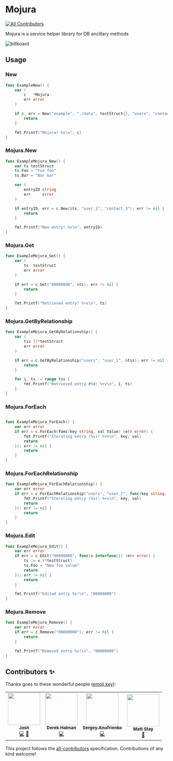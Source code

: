 # Mojura
<!-- ALL-CONTRIBUTORS-BADGE:START - Do not remove or modify this section -->
[![All Contributors](https://img.shields.io/badge/all_contributors-4-orange.svg?style=flat-square)](#contributors-)
<!-- ALL-CONTRIBUTORS-BADGE:END -->
Mojura is a service helper library for DB ancillary methods

![billboard](https://github.com/mojura/mojura/blob/master/mojura-billboard.png?raw=true "Mojura billboard")

## Usage

### New
```go
func ExampleNew() {
	var (
		c   *Mojura
		err error
	)

	if c, err = New("example", "./data", testStruct{}, "users", "contacts"); err != nil {
		return
	}

	fmt.Printf("Mojura! %v\n", c)
}
```

### Mojura.New
```go
func ExampleMojura_New() {
	var ts testStruct
	ts.Foo = "Foo foo"
	ts.Bar = "Bar bar"

	var (
		entryID string
		err     error
	)

	if entryID, err = c.New(&ts, "user_1", "contact_3"); err != nil {
		return
	}

	fmt.Printf("New entry! %s\n", entryID)
}
```

### Mojura.Get
```go
func ExampleMojura_Get() {
	var (
		ts  testStruct
		err error
	)

	if err = c.Get("00000000", &ts); err != nil {
		return
	}

	fmt.Printf("Retrieved entry! %+v\n", ts)
}
```

### Mojura.GetByRelationship
```go
func ExampleMojura_GetByRelationship() {
	var (
		tss []*testStruct
		err error
	)

	if err = c.GetByRelationship("users", "user_1", &tss); err != nil {
		return
	}

	for i, ts := range tss {
		fmt.Printf("Retrieved entry #%d! %+v\n", i, ts)
	}
}
```

### Mojura.ForEach
```go

func ExampleMojura_ForEach() {
	var err error
	if err = c.ForEach(func(key string, val Value) (err error) {
		fmt.Printf("Iterating entry (%s)! %+v\n", key, val)
		return
	}); err != nil {
		return
	}
}
```

### Mojura.ForEachRelationship
```go
func ExampleMojura_ForEachRelationship() {
	var err error
	if err = c.ForEachRelationship("users", "user_1", func(key string, val Value) (err error) {
		fmt.Printf("Iterating entry (%s)! %+v\n", key, val)
		return
	}); err != nil {
		return
	}
}
```

### Mojura.Edit
```go
func ExampleMojura_Edit() {
	var err error
	if err = c.Edit("00000000", func(v interface{}) (err error) {
		ts := v.(*testStruct)
		ts.Foo = "New foo value"
		return
	}); err != nil {
		return
	}

	fmt.Printf("Edited entry %s!\n", "00000000")
}
```

### Mojura.Remove
```go
func ExampleMojura_Remove() {
	var err error
	if err = c.Remove("00000000"); err != nil {
		return
	}

	fmt.Printf("Removed entry %s!\n", "00000000")
}
```

## Contributors ✨

Thanks goes to these wonderful people ([emoji key](https://allcontributors.org/docs/en/emoji-key)):

<!-- ALL-CONTRIBUTORS-LIST:START - Do not remove or modify this section -->
<!-- prettier-ignore-start -->
<!-- markdownlint-disable -->
<table>
  <tr>
    <td align="center"><a href="http://itsmontoya.com"><img src="https://avatars2.githubusercontent.com/u/928954?v=4" width="100px;" alt=""/><br /><sub><b>Josh</b></sub></a><br /><a href="https://github.com/mojura/mojura/commits?author=itsmontoya" title="Code">💻</a> <a href="https://github.com/mojura/mojura/commits?author=itsmontoya" title="Documentation">📖</a></td>
    <td align="center"><a href="https://github.com/dhalman"><img src="https://avatars3.githubusercontent.com/u/1349742?v=4" width="100px;" alt=""/><br /><sub><b>Derek Halman</b></sub></a><br /><a href="https://github.com/mojura/mojura/commits?author=dhalman" title="Code">💻</a></td>
    <td align="center"><a href="https://github.com/russiansmack"><img src="https://avatars2.githubusercontent.com/u/5841757?v=4" width="100px;" alt=""/><br /><sub><b>Sergey Anufrienko</b></sub></a><br /><a href="https://github.com/mojura/mojura/commits?author=russiansmack" title="Code">💻</a></td>
    <td align="center"><a href="http://mattstay.com"><img src="https://avatars0.githubusercontent.com/u/414740?v=4" width="100px;" alt=""/><br /><sub><b>Matt Stay</b></sub></a><br /><a href="#design-matthew-stay" title="Design">🎨</a></td>
  </tr>
</table>

<!-- markdownlint-enable -->
<!-- prettier-ignore-end -->
<!-- ALL-CONTRIBUTORS-LIST:END -->

This project follows the [all-contributors](https://github.com/all-contributors/all-contributors) specification. Contributions of any kind welcome!